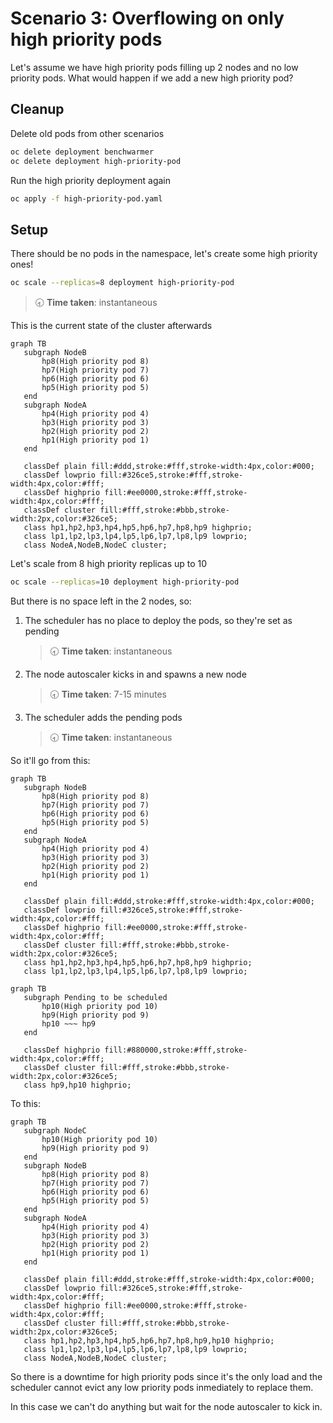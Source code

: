 # Scenario 3: Overflowing on only high priority pods

Let's assume we have high priority pods filling up 2 nodes and no low priority pods. What would happen if we add a new high priority pod?

## Cleanup

Delete old pods from other scenarios

```bash
oc delete deployment benchwarmer
oc delete deployment high-priority-pod
```

Run the high priority deployment again

```bash
oc apply -f high-priority-pod.yaml
```

## Setup

There should be no pods in the namespace, let's create some high priority ones!

```bash
oc scale --replicas=8 deployment high-priority-pod
```

> 🕣 **Time taken**: instantaneous

This is the current state of the cluster afterwards

```mermaid
graph TB
   subgraph NodeB
       hp8(High priority pod 8)
       hp7(High priority pod 7)
       hp6(High priority pod 6)
       hp5(High priority pod 5)
   end
   subgraph NodeA
       hp4(High priority pod 4)
       hp3(High priority pod 3)
       hp2(High priority pod 2)
       hp1(High priority pod 1)
   end
 
   classDef plain fill:#ddd,stroke:#fff,stroke-width:4px,color:#000;
   classDef lowprio fill:#326ce5,stroke:#fff,stroke-width:4px,color:#fff;
   classDef highprio fill:#ee0000,stroke:#fff,stroke-width:4px,color:#fff;
   classDef cluster fill:#fff,stroke:#bbb,stroke-width:2px,color:#326ce5;
   class hp1,hp2,hp3,hp4,hp5,hp6,hp7,hp8,hp9 highprio;
   class lp1,lp2,lp3,lp4,lp5,lp6,lp7,lp8,lp9 lowprio;
   class NodeA,NodeB,NodeC cluster;
```

Let's scale from 8 high priority replicas up to 10

```bash
oc scale --replicas=10 deployment high-priority-pod
```

But there is no space left in the 2 nodes, so:

1) The scheduler has no place to deploy the pods, so they're set as pending

    > 🕣 **Time taken**: instantaneous

2) The node autoscaler kicks in and spawns a new node

    > 🕣 **Time taken**: 7-15 minutes

3) The scheduler adds the pending pods

    > 🕣 **Time taken**: instantaneous

So it'll go from this:

```mermaid
graph TB
   subgraph NodeB
       hp8(High priority pod 8)
       hp7(High priority pod 7)
       hp6(High priority pod 6)
       hp5(High priority pod 5)
   end
   subgraph NodeA
       hp4(High priority pod 4)
       hp3(High priority pod 3)
       hp2(High priority pod 2)
       hp1(High priority pod 1)
   end
 
   classDef plain fill:#ddd,stroke:#fff,stroke-width:4px,color:#000;
   classDef lowprio fill:#326ce5,stroke:#fff,stroke-width:4px,color:#fff;
   classDef highprio fill:#ee0000,stroke:#fff,stroke-width:4px,color:#fff;
   classDef cluster fill:#fff,stroke:#bbb,stroke-width:2px,color:#326ce5;
   class hp1,hp2,hp3,hp4,hp5,hp6,hp7,hp8,hp9 highprio;
   class lp1,lp2,lp3,lp4,lp5,lp6,lp7,lp8,lp9 lowprio;
```

```mermaid
graph TB
   subgraph Pending to be scheduled
       hp10(High priority pod 10)
       hp9(High priority pod 9)
       hp10 ~~~ hp9
   end

   classDef highprio fill:#880000,stroke:#fff,stroke-width:4px,color:#fff;
   classDef cluster fill:#fff,stroke:#bbb,stroke-width:2px,color:#326ce5;
   class hp9,hp10 highprio;
```

To this:

```mermaid
graph TB
   subgraph NodeC
       hp10(High priority pod 10)
       hp9(High priority pod 9)
   end
   subgraph NodeB
       hp8(High priority pod 8)
       hp7(High priority pod 7)
       hp6(High priority pod 6)
       hp5(High priority pod 5)
   end
   subgraph NodeA
       hp4(High priority pod 4)
       hp3(High priority pod 3)
       hp2(High priority pod 2)
       hp1(High priority pod 1)
   end
 
   classDef plain fill:#ddd,stroke:#fff,stroke-width:4px,color:#000;
   classDef lowprio fill:#326ce5,stroke:#fff,stroke-width:4px,color:#fff;
   classDef highprio fill:#ee0000,stroke:#fff,stroke-width:4px,color:#fff;
   classDef cluster fill:#fff,stroke:#bbb,stroke-width:2px,color:#326ce5;
   class hp1,hp2,hp3,hp4,hp5,hp6,hp7,hp8,hp9,hp10 highprio;
   class lp1,lp2,lp3,lp4,lp5,lp6,lp7,lp8,lp9 lowprio;
   class NodeA,NodeB,NodeC cluster;
```

So there is a downtime for high priority pods since it's the only load and the scheduler cannot evict any low priority pods inmediately to replace them.

In this case we can't do anything but wait for the node autoscaler to kick in.
